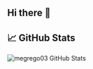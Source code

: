 ## Hi there 👋

<!--
**megrego03/megrego03** is a ✨ _special_ ✨ repository because its `README.md` (this file) appears on your GitHub profile.

## 🙋‍♂️ About Me

- 🛠️ I’m currently working on **Full Stack Web Development** at ASU.  
- 🎨 I’m learning **HTML, CSS, GitHub Pages**, and **Product Design**.  
- 🎯 My goal is to become a **Web Developer**.  
- 🧠 Skills: HTML, CSS, GitHub, Visual Studio Code  
- ⚡ Fun fact: I'm writing a book.
-->

## 📈 GitHub Stats

![megrego03 GitHub Stats](https://github-readme-stats.vercel.app/api?username=megrego03&show_icons=true&theme=radical)
